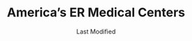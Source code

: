 ---
layout: location-page
date: Last Modified
description: "Local COVID-19 testing is available at America’s ER Medical Centers in The Woodlands, Texas, USA."
permalink: "locations/texas/the-woodlands/americas-er-medical-centers/"
tags:
  - locations
  - texas
title: America’s ER Medical Centers
uniqueName: americas-er-medical-centers
state: Texas
stateAbbr: TX
hood: "The Woodlands"
address: "1 Stonebridge Church Dr."
city: "The Woodlands"
zip: "77382"
zipsNearby: "75862 77326 77411 77511 77512 77514 77830 77875 77518 77413 77519 77520 77521 77522 77523 77417 77831 77401 77402 77418 77833 77834 77423 77530 77426 77327 77328 77331 77301 77302 77303 77304 77305 77306 77384 77385 77532 77410 77429 77433 77533 77332 77430 77534 77535 77536 77538 77539 77333 77334 77435 77545 77546 77549 77441 77547 77335 77444 77560 77561 77445 77562 77563 77447 77315 77001 77002 77003 77004 77005 77006 77007 77008 77009 77010 77011 77012 77013 77014 77015 77016 77017 77018 77019 77020 77021 77022 77023 77024 77025 77026 77027 77028 77029 77030 77031 77032 77033 77034 77035 77036 77037 77038 77039 77040 77041 77042 77043 77044 77045 77046 77047 77048 77049 77050 77051 77052 77053 77054 77055 77056 77057 77058 77059 77060 77061 77062 77063 77064 77065 77066 77067 77068 77069 77070 77071 77072 77073 77074 77075 77076 77077 77078 77079 77080 77081 77082 77083 77084 77085 77086 77087 77088 77089 77090 77091 77092 77093 77094 77095 77096 77098 77099 77201 77202 77203 77204 77205 77206 77207 77208 77209 77210 77212 77213 77215 77216 77217 77218 77219 77220 77221 77222 77223 77224 77225 77226 77227 77228 77229 77230 77231 77233 77234 77235 77236 77237 77238 77240 77241 77242 77243 77244 77245 77248 77249 77251 77252 77253 77254 77255 77256 77257 77258 77259 77261 77262 77263 77265 77266 77267 77268 77269 77270 77271 77272 77273 77274 77275 77277 77279 77280 77282 77284 77287 77288 77289 77290 77291 77292 77293 77297 77299 77336 77564 77325 77338 77339 77345 77346 77347 77396 77320 77340 77341 77342 77343 77344 77348 77349 77861 77449 77450 77491 77492 77493 77494 77565 77451 77452 77568 77571 77572 77573 77574 77575 77454 77577 77351 77399 77353 77354 77355 77578 77866 77459 77489 77580 77316 77356 77868 77461 77357 77358 77629 77359 77360 77464 77501 77502 77503 77504 77505 77506 77507 77508 77466 77581 77584 77588 77362 77363 77364 77365 77446 77582 77873 77406 77407 77469 77367 77368 77471 77583 77369 77473 77510 77517 77585 77586 77474 77371 77876 77476 77659 77587 77372 77373 77379 77380 77381 77382 77383 77386 77387 77388 77389 77391 77393 77477 77497 77478 77479 77487 77496 77498 77590 77591 77592 77374 77481 77337 77375 77377 77376 77484 77485 77597 77880 77598 77318 77378 78933 77869 77097 77246 77247 77250 77260 77276 77278 77285 77286 77294 77296 77298" 
mapUrl: "http://maps.apple.com/?q=Americas+ER+Medical+Centers&address=1+Stonebridge+Church+Dr,The+Woodlands,Texas,77382"
locationType: Drive-thru
phone: ""
website: "https://americaser.com/whats-happening/"
onlineBooking: undefined
closed: undefined
closedUpdate: April 21st, 2020
notes: "Open to all."
days: M-Sat
hours: 8AM-6PM
ctaMessage: Learn more
ctaUrl: "https://americaser.com/whats-happening/"
---